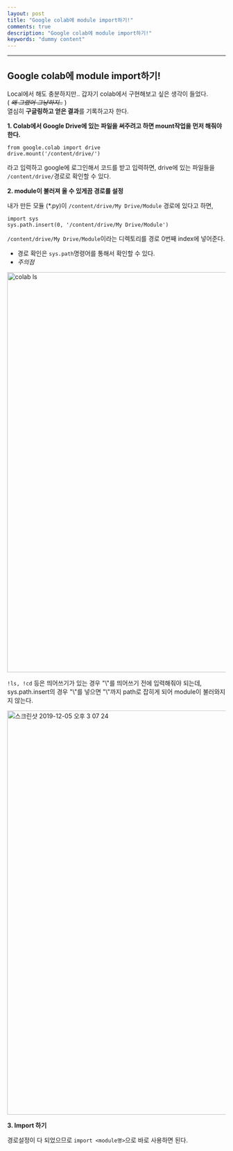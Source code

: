 ```yaml
---
layout: post
title: "Google colab에 module import하기!"
comments: true
description: "Google colab에 module import하기!"
keywords: "dummy content"
---
```

---

## Google colab에 module import하기!
   
Local에서 해도 충분하지만.. 갑자기 colab에서 구현해보고 싶은 생각이 들었다.  
( ~~*왜 그랬어 그냥하지..*~~ )  
열심히 **구글링하고 얻은 결과**를 기록하고자 한다.  


**1. Colab에서 Google Drive에 있는 파일을 써주려고 하면 mount작업을 먼저 해줘야한다.**

```
from google.colab import drive
drive.mount('/content/drive/')
```
라고 입력하고 google에 로그인해서 코드를 받고 입력하면, drive에 있는 파일들을 `/content/drive/`경로로 확인할 수 있다.   


**2. module이 불러져 올 수 있게끔 경로를 설정**

내가 만든 모듈 (*.py)이 `/content/drive/My Drive/Module` 경로에 있다고 하면, 
```
import sys
sys.path.insert(0, '/content/drive/My Drive/Module')
```
 `/content/drive/My Drive/Module`이라는 디렉토리를 경로 0번째 index에 넣어준다.
 
- 경로 확인은 `sys.path`명령어를 통해서 확인할 수 있다.
- *주의점*
   
<img width="923" alt="colab ls" src="https://user-images.githubusercontent.com/35826728/70207853-408ccf00-176f-11ea-9bc1-fdb21cb4aff6.png">  

`!ls, !cd` 등은 띄어쓰기가 있는 경우 "\\"를 띄어쓰기 전에 입력해줘야 되는데, sys.path.insert의 경우 "\\"를 넣으면 "\\"까지 path로 잡히게 되어 module이 불러와지지 않는다.
  
<img width="932" alt="스크린샷 2019-12-05 오후 3 07 24" src="https://user-images.githubusercontent.com/35826728/70208455-f86eac00-1770-11ea-8d12-f11cc0e523bf.png">



**3. Import 하기**

경로설정이 다 되었으므로 `import <module명>`으로 바로 사용하면 된다.